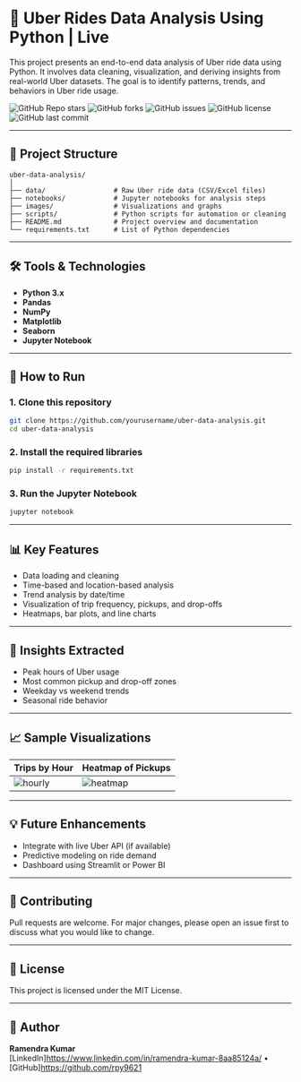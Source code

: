 
# 🚗 Uber Rides Data Analysis Using Python | Live

This project presents an end-to-end data analysis of Uber ride data using Python. It involves data cleaning, visualization, and deriving insights from real-world Uber datasets. The goal is to identify patterns, trends, and behaviors in Uber ride usage.

![GitHub Repo stars](https://img.shields.io/github/stars/rpy9621/Uber_Data_Analysis_Using_Python?style=social)
![GitHub forks](https://img.shields.io/github/forks/rpy9621/Uber_Data_Analysis_Using_Python?style=social)
![GitHub issues](https://img.shields.io/github/issues/rpy9621/Uber_Data_Analysis_Using_Python)
![GitHub license](https://img.shields.io/github/license/rpy9621/Uber_Data_Analysis_Using_Python)
![GitHub last commit](https://img.shields.io/github/last-commit/rpy9621/Uber_Data_Analysis_Using_Python)

---

## 📁 Project Structure

```
uber-data-analysis/
│
├── data/                 # Raw Uber ride data (CSV/Excel files)
├── notebooks/            # Jupyter notebooks for analysis steps
├── images/               # Visualizations and graphs
├── scripts/              # Python scripts for automation or cleaning
├── README.md             # Project overview and documentation
└── requirements.txt      # List of Python dependencies
```

---

## 🛠️ Tools & Technologies

- **Python 3.x**
- **Pandas**
- **NumPy**
- **Matplotlib**
- **Seaborn**
- **Jupyter Notebook**

---

## 🚀 How to Run

### 1. Clone this repository

```bash
git clone https://github.com/yourusername/uber-data-analysis.git
cd uber-data-analysis
```

### 2. Install the required libraries

```bash
pip install -r requirements.txt
```

### 3. Run the Jupyter Notebook

```bash
jupyter notebook
```

---

## 📊 Key Features

- Data loading and cleaning
- Time-based and location-based analysis
- Trend analysis by date/time
- Visualization of trip frequency, pickups, and drop-offs
- Heatmaps, bar plots, and line charts

---

## 📌 Insights Extracted

- Peak hours of Uber usage
- Most common pickup and drop-off zones
- Weekday vs weekend trends
- Seasonal ride behavior

---

## 📈 Sample Visualizations

| Trips by Hour | Heatmap of Pickups |
|---------------|--------------------|
| ![hourly](images/hourly_trips.png) | ![heatmap](images/heatmap.png) |

---

## 💡 Future Enhancements

- Integrate with live Uber API (if available)
- Predictive modeling on ride demand
- Dashboard using Streamlit or Power BI

---

## 🤝 Contributing

Pull requests are welcome. For major changes, please open an issue first to discuss what you would like to change.

---

## 📄 License

This project is licensed under the MIT License.

---

## 👤 Author

**Ramendra Kumar**  
[LinkedIn]https://www.linkedin.com/in/ramendra-kumar-8aa85124a/ • [GitHub]https://github.com/rpy9621
